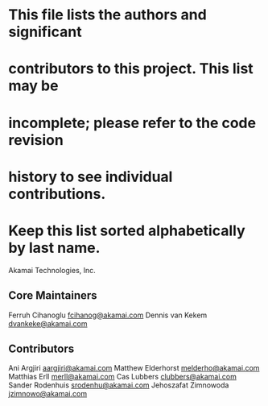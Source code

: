 # This file lists the authors and significant

# contributors to this project. This list may be

# incomplete; please refer to the code revision

# history to see individual contributions.

# Keep this list sorted alphabetically by last name.

Akamai Technologies, Inc.

## Core Maintainers

Ferruh Cihanoglu <fcihanog@akamai.com>
Dennis van Kekem <dvankeke@akamai.com>

## Contributors

Ani Argjiri <aargjiri@akamai.com>
Matthew Elderhorst <melderho@akamai.com>
Matthias Erll <merll@akamai.com>
Cas Lubbers <clubbers@akamai.com>
Sander Rodenhuis <srodenhu@akamai.com>
Jehoszafat Zimnowoda <jzimnowo@akamai.com>

